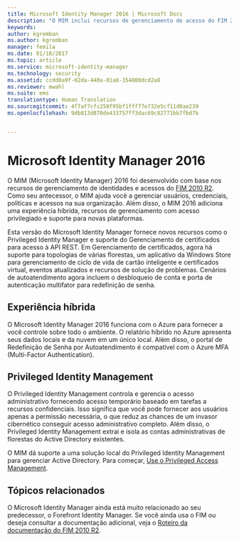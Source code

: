 ```yaml
---
title: Microsoft Identity Manager 2016 | Microsoft Docs
description: "O MIM inclui recursos de gerenciamento de acesso do FIM 2010 e ajuda a gerenciar usuários, credenciais, políticas e acesso dentro da organização."
keywords: 
author: kgremban
ms.author: kgremban
manager: femila
ms.date: 01/18/2017
ms.topic: article
ms.service: microsoft-identity-manager
ms.technology: security
ms.assetid: ccdd8a9f-02da-440a-81a8-354800dcd2a8
ms.reviewer: mwahl
ms.suite: ems
translationtype: Human Translation
ms.sourcegitcommit: 4f7af7cfc258f95bf1fff77e732e5cf11d0ae239
ms.openlocfilehash: 9db813d870de433757ff3dac69c82771bb7fbd7b


---
```


# <a name="microsoft-identity-manager-2016"></a>Microsoft Identity Manager 2016
O MIM (Microsoft Identity Manager) 2016 foi desenvolvido com base nos recursos de gerenciamento de identidades e acessos do [FIM 2010 R2](https://technet.microsoft.com/library/jj133885.aspx). Como seu antecessor, o MIM ajuda você a gerenciar usuários, credenciais, políticas e acessos na sua organização.  Além disso, o MIM 2016 adiciona uma experiência híbrida, recursos de gerenciamento com acesso privilegiado e suporte para novas plataformas.

Esta versão do Microsoft Identity Manager fornece novos recursos como o Privileged Identity Manager e suporte do Gerenciamento de certificados para acesso à API REST. Em Gerenciamento de certificados, agora há suporte para topologias de várias florestas, um aplicativo da Windows Store para gerenciamento de ciclo de vida de cartão inteligente e certificados virtual, eventos atualizados e recursos de solução de problemas. Cenários de autoatendimento agora incluem o desbloqueio de conta e porta de autenticação multifator para redefinição de senha.

## <a name="hybrid-experience"></a>Experiência híbrida
O Microsoft Identity Manager 2016 funciona com o Azure para fornecer a você controle sobre todo o ambiente. O relatório híbrido no Azure apresenta seus dados locais e da nuvem em um único local. Além disso, o portal de Redefinição de Senha por Autoatendimento é compatível com o Azure MFA (Multi-Factor Authentication).

## <a name="privileged-identity-management"></a>Privileged Identity Management
O Privileged Identity Management controla e gerencia o acesso administrativo fornecendo acesso temporário baseado em tarefas a recursos confidenciais. Isso significa que você pode fornecer aos usuários apenas a permissão necessária, o que reduz as chances de um invasor cibernético conseguir acesso administrativo completo. Além disso, o Privileged Identity Management extrai e isola as contas administrativas de florestas do Active Directory existentes.

O MIM dá suporte a uma solução local do Privileged Identity Management para gerenciar Active Directory. Para começar, [Use o Privileged Access Management](/microsoft-identity-manager/pam/privileged-identity-management-for-active-directory-domain-services).

## <a name="related-topics"></a>Tópicos relacionados
O Microsoft Identity Manager ainda está muito relacionado ao seu predecessor, o Forefront Identity Manager. Se você ainda usa o FIM ou deseja consultar a documentação adicional, veja o [Roteiro da documentação do FIM 2010 R2](https://technet.microsoft.com/library/jj133885.aspx).



<!--HONumber=Jan17_HO3-->


